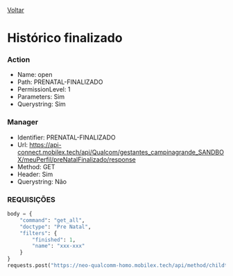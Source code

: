 [Voltar](./historicoprenatais.md)
# Histórico finalizado
### Action
- Name: open
- Path: PRENATAL-FINALIZADO
- PermissionLevel: 1
- Parameters: Sim
- Querystring: Sim
  
### Manager
- Identifier: PRENATAL-FINALIZADO
- Url: https://api-connect.mobilex.tech/api/Qualcom/gestantes_campinagrande_SANDBOX/meuPerfil/preNatalFinalizado/response
- Method: GET
- Header: Sim
- Querystring: Não

### REQUISIÇÕES
~~~ python
body = {
    "command": "get_all",
    "doctype": "Pre Natal",
    "filters": {
        "finished": 1,
        "name": "xxx-xxx"
    }
}
requests.post("https://neo-qualcomm-homo.mobilex.tech/api/method/childtableapi", json=body, TOKEN)
~~~